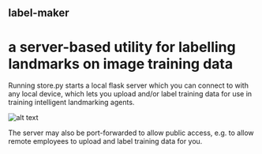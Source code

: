 ## label-maker
# a server-based utility for labelling landmarks on image training data
Running store.py starts a local flask server which you can connect to with any local device, which lets you upload and/or label training data for use in training intelligent landmarking agents.

![alt text](https://github.com/antkve/label-maker/screenshot.png)

The server may also be port-forwarded to allow public access, e.g. to allow remote employees to upload and label training data for you.
